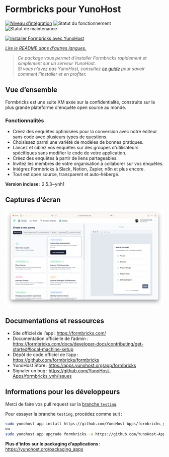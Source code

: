 <!--
Nota bene : ce README est automatiquement généré par <https://github.com/YunoHost/apps/tree/master/tools/readme_generator>
Il NE doit PAS être modifié à la main.
-->

# Formbricks pour YunoHost

[![Niveau d’intégration](https://dash.yunohost.org/integration/formbricks.svg)](https://ci-apps.yunohost.org/ci/apps/formbricks/) ![Statut du fonctionnement](https://ci-apps.yunohost.org/ci/badges/formbricks.status.svg) ![Statut de maintenance](https://ci-apps.yunohost.org/ci/badges/formbricks.maintain.svg)

[![Installer Formbricks avec YunoHost](https://install-app.yunohost.org/install-with-yunohost.svg)](https://install-app.yunohost.org/?app=formbricks)

*[Lire le README dans d'autres langues.](./ALL_README.md)*

> *Ce package vous permet d’installer Formbricks rapidement et simplement sur un serveur YunoHost.*  
> *Si vous n’avez pas YunoHost, consultez [ce guide](https://yunohost.org/install) pour savoir comment l’installer et en profiter.*

## Vue d’ensemble

Formbricks est une suite XM axée sur la confidentialité, construite sur la plus grande plateforme d'enquête open source au monde.

### Fonctionnalités

- Créez des enquêtes optimisées pour la conversion avec notre éditeur sans code avec plusieurs types de questions.
- Choisissez parmi une variété de modèles de bonnes pratiques.
- Lancez et ciblez vos enquêtes sur des groupes d'utilisateurs spécifiques sans modifier le code de votre application.
- Créez des enquêtes à partir de liens partageables.
- Invitez les membres de votre organisation à collaborer sur vos enquêtes.
- Intégrez Formbricks à Slack, Notion, Zapier, n8n et plus encore.
- Tout est open source, transparent et auto-hébergé.

**Version incluse :** 2.5.3~ynh1

## Captures d’écran

![Capture d’écran de Formbricks](./doc/screenshots/screenshot.png)

## Documentations et ressources

- Site officiel de l’app : <https://formbricks.com/>
- Documentation officielle de l’admin : <https://formbricks.com/docs/developer-docs/contributing/get-started#local-machine-setup>
- Dépôt de code officiel de l’app : <https://github.com/formbricks/formbricks>
- YunoHost Store : <https://apps.yunohost.org/app/formbricks>
- Signaler un bug : <https://github.com/YunoHost-Apps/formbricks_ynh/issues>

## Informations pour les développeurs

Merci de faire vos pull request sur la [branche `testing`](https://github.com/YunoHost-Apps/formbricks_ynh/tree/testing).

Pour essayer la branche `testing`, procédez comme suit :

```bash
sudo yunohost app install https://github.com/YunoHost-Apps/formbricks_ynh/tree/testing --debug
ou
sudo yunohost app upgrade formbricks -u https://github.com/YunoHost-Apps/formbricks_ynh/tree/testing --debug
```

**Plus d’infos sur le packaging d’applications :** <https://yunohost.org/packaging_apps>
